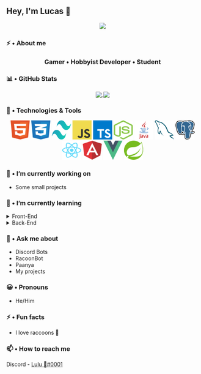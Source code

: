 ## Hey, I'm Lucas 👋

<p align="center">
  <img width="800" src="https://repository-images.githubusercontent.com/302617083/fb5cbc00-0a67-11eb-9c37-3f829f3f7382">
</p>

### ⚡ • About me

<h3 align="center">
  <b>Gamer • Hobbyist Developer • Student</b>
</h3>

### 📊 • GitHub Stats

<div align="center">
  <a href="https://github.com/Heyimlulu">
    <img align="center" src="https://github-readme-stats.vercel.app/api/top-langs/?username=Heyimlulu&theme=dark&hide_border=0&title_color=3CCF91&langs_count=5&hide=Handlebars,PHP,PowerShell,C%23,Batchfile" />
  </a>
  <a href="https://github.com/Heyimlulu">
    <img align="center" src="https://github-readme-stats.vercel.app/api?username=Heyimlulu&theme=dark&show_icons=true&hide_border=0&title_color=3CCF91" />
  </a>
</div>

### 🔧 • Technologies & Tools

<div align="center">
<span>
  <img width="50" height="50" src="https://github.com/Heyimlulu/Heyimlulu/blob/main/assets/html.svg" />
</span>
<span>
  <img width="50" height="50" src="https://github.com/Heyimlulu/Heyimlulu/blob/main/assets/css.svg" />
</span>
<span>
  <img width="50" height="50" src="https://github.com/Heyimlulu/Heyimlulu/blob/main/assets/tailwindcss.svg" />
</span>
<span>
  <img width="50" height="50" src="https://github.com/Heyimlulu/Heyimlulu/blob/main/assets/javascript.svg" />
</span>
<span>
  <img width="50" height="50" src="https://github.com/Heyimlulu/Heyimlulu/blob/main/assets/typescript.svg" />
</span>
<span>
  <img width="50" height="50" src="https://github.com/Heyimlulu/Heyimlulu/blob/main/assets/nodejs.svg" />
</span>
<span>
  <img width="50" height="50" src="https://github.com/Heyimlulu/Heyimlulu/blob/main/assets/java.svg" />
</span>
<span>
  <img width="50" height="50" src="https://github.com/Heyimlulu/Heyimlulu/blob/main/assets/mysql.svg" />
</span>
<span>
  <img width="50" height="50" src="https://github.com/Heyimlulu/Heyimlulu/blob/main/assets/postgresql.svg" />
</span>
<span>
  <img width="50" height="50" src="https://github.com/Heyimlulu/Heyimlulu/blob/main/assets/react.svg" />
</span>
<span>
  <img width="50" height="50" src="https://github.com/Heyimlulu/Heyimlulu/blob/main/assets/angular.svg" />
</span>
<span>
  <img width="50" height="50" src="https://github.com/Heyimlulu/Heyimlulu/blob/main/assets/vue-js.svg" />
</span>
<span>
  <img width="50" height="50" src="https://github.com/Heyimlulu/Heyimlulu/blob/main/assets/spring.svg" />
</span>
</div>

### 🔭 • I’m currently working on

- Some small projects

### 🌱 • I’m currently learning

<details>
<summary>Front-End</summary>
  
- ReactJS
- VueJS / Nuxt.js
- Angular
- Typescript
- SASS (SCSS)
  
</details>

<details>
<summary>Back-End</summary>
  
- Java
- Spring Boot
- Maven
- MySQL
- REST APIs
  
</details>

### 💬 • Ask me about

- Discord Bots
- RacoonBot
- Paanya
- My projects

### 😀 • Pronouns

- He/Him

### ⚡ • Fun facts

- I love raccoons 🦝

### 📫 • How to reach me

Discord - [Lulu 🍉#0001](https://discord.com/users/265896171384340480)
